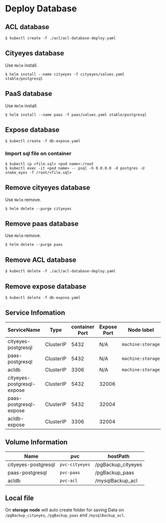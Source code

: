 # Deploy Database

## ACL database

```shell
$ kubectl create -f ./acl/acl-database-deploy.yaml
```

## Cityeyes database
Use `Helm` install.
```shell
$ helm install --name cityeyes -f cityeyes/values.yaml stable/postgresql
```
 
## PaaS database
Use `Helm` install.
```shell
$ helm install --name paas -f paas/values.yaml stable/postgresql
```

## Expose database

```shell
$ kubectl create -f db-expose.yaml
```

### Import sql file on container
```shell
$ kubectl cp <file.sql> <pod name>:/root
$ kubectl exec -it <pod name> -- psql -h 0.0.0.0 -d postgres -U snake_eyes -f /root/<file.sql>
```

## Remove cityeyes database
Use `Helm` remove.
```
$ helm delete --purge cityeyes
```

## Remove paas database
Use `Helm` remove.
```
$ helm delete --purge paas
```

## Remove ACL database
```
$ kubectl delete -f ./acl/acl-database-deploy.yaml
```

## Remove expose database
```
$ kubectl delete -f db-expose.yaml
```


## Service Infomation

|ServiceName|Type|container Port|Expose Port|Node label|
|-|-|-|-|-|
|cityeyes-postgresql|ClusterIP|5432|N/A|`machine:storage`|
|paas-postgresql|ClusterIP|5432|N/A|`machine:storage`|
|acldb|ClusterIP|3306|N/A|`machine:storage`|
|cityeyes-postgresql-expose|ClusterIP|5432|32006||
|paas-postgresql-expose|ClusterIP|5432|32004||
|acldb-expose|ClusterIP|3306|32004||

## Volume Information

|Name|pvc|hostPath|
|-|-|-|
|cityeyes-postgresql|`pvc-cityeyes`|/pgBackup_cityeyes|
|paas-postgresql|`pvc-paas`|/pgBackup_paas|
|acldb|`pvc-acl`|/mysqlBackup_acl|

## Local file
On **storage node** will auto create folder for saving Data on `/pgBackup_cityeyes`, `/pgBackup_paas` and `/mysqlBackup_acl`.
